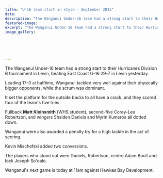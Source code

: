 ```yaml
---
title: "U-16 team start in style - September 2015"
date: 
description: "The Wanganui Under-16 team had a strong start to their Hurricanes Division B tournament in Levin, beating East Coast U-16 29-7 in Levin yesterday, from Wanganui Chronicle article on 29/9/15..."
featured-image: 
excerpt: "The Wanganui Under-16 team had a strong start to their Hurricanes Division B tournament in Levin, beating East Coast U-16 29-7 in Levin yesterday, from Wanganui Chronicle article on 29/9/15..."
image_gallery:
	
	
	
	
	
---
```


<p>The Wanganui Under-16 team had a strong start to their Hurricanes Division B tournament in Levin, beating East Coast U-16 29-7 in Levin yesterday.</p>
<p>Leading 17-0 at halftime, Wanganui tackled very well against their physically bigger opponents, while the scrum was dominant.</p>
<p>It set the platform for the outside backs to all have a crack, and they scored four of the team's five tries.</p>
<p>Fullback <strong>Matt Kleinsmith</strong> (WHS student), second-five Corey-Lee Robertson, and wingers Shaiden Daniels and Myrin Kumeroa all dotted down.</p>
<p>Wanganui were also awarded a penalty try for a high tackle in the act of scoring.</p>
<p>Kevin Mischefski added two conversions.</p>
<p>The players who stood out were Daniels, Robertson, centre Adam Boult and lock Joseph So'oalo.</p>
<p>Wanganui's next game is today at 11am against Hawkes Bay Development.</p>

